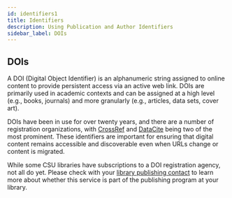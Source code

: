 ```yaml
---
id: identifiers1
title: Identifiers
description: Using Publication and Author Identifiers
sidebar_label: DOIs
---
```


## DOIs

A DOI (Digital Object Identifier) is an alphanumeric string assigned to online content to provide persistent access via an active web link. DOIs are primarily used in academic contexts and can be assigned at a high level (e.g., books, journals) and more granularly (e.g., articles, data sets, cover art).

DOIs have been in use for over twenty years, and there are a number of registration organizations, with [CrossRef](https://www.crossref.org/) and [DataCite](https://datacite.org/) being two of the most prominent. These identifiers are important for ensuring that digital content remains accessible and discoverable even when URLs change or content is migrated.

While some CSU libraries have subscriptions to a DOI registration agency, not all do yet. Please check with your [library publishing contact](contacts.md) to learn more about whether this service is part of the publishing program at your library.
